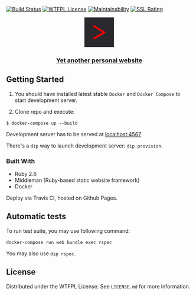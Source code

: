 [![Build Status][travis-badger]][travis]
[![WTFPL License][license-badger]][wtfpl-orignal]
[![Maintainability][maitainability-badger]][codeclimate]
[![SSL Rating][ssl-badger]][ssl-labs]

<p align="center">
  <a href="https://me.mayurifag.ml">
    <img src="source/images/main_icon.png" alt="Logo" width="80" height="80">
  </a>

  <h3 align="center">
    <b>
      <a href="https://me.mayurifag.ml">Yet another personal website</a>
    </b>
  </h3>
</p>

## Getting Started

1. You should have installed latest stable `Docker` and `Docker Compose` to start
development server.

2. Clone repo and execute:

```shell
$ docker-compose up --build
```

Development server has to be served at [localhost:4567][middleman-local-server]

There's a `dip` way to launch development server: `dip provision`.

### Built With
* Ruby 2.6
* Middleman (Ruby-based static website framework)
* Docker

Deploy via Travis CI, hosted on Github Pages.

## Automatic tests

To run test suite, you may use following command:

```shell
docker-compose run web bundle exec rspec
```

You may also use `dip rspec`.

## License

Distributed under the WTFPL License. See `LICENSE.md` for more information.

[travis-badger]: https://travis-ci.org/Mayurifag/mayurifag.github.io.svg?branch=source
[license-badger]: https://img.shields.io/github/license/Mayurifag/mayurifag.github.io.svg?style=plastic
[maitainability-badger]: https://api.codeclimate.com/v1/badges/3d4a4a856e67fc87790a/maintainability
[ssl-badger]: https://sslbadge.org/?domain=me.mayurifag.ml
[codeclimate]: https://codeclimate.com/github/Mayurifag/mayurifag.github.io/maintainability
[wtfpl-orignal]: https://github.com/rpherrera/WTFPL
[travis]: https://travis-ci.org/Mayurifag/mayurifag.github.io
[ssl-labs]: https://www.ssllabs.com/ssltest/analyze.html?d=me.mayurifag.ml
[middleman-local-server]: http://lvh.me:4567
